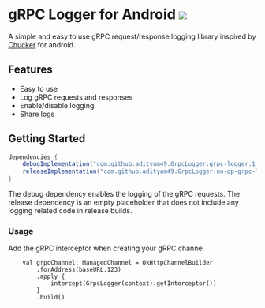 # gRPC Logger for Android [![](https://jitpack.io/v/adityam49/GrpcLogger.svg)](https://jitpack.io/#adityam49/GrpcLogger)

A simple and easy to use gRPC request/response logging library inspired by [Chucker](https://github.com/ChuckerTeam/chucker) for android.

## Features
- Easy to use
- Log gRPC requests and responses
- Enable/disable logging
- Share logs
  
## Getting Started
```gradle
dependencies {
    debugImplementation("com.github.adityam49.GrpcLogger:grpc-logger:1.1")
    releaseImplementation("com.github.adityam49.GrpcLogger:no-op-grpc-logger:1.1")
}
```
The debug dependency enables the logging of the gRPC requests.
The release dependency is an empty placeholder that does not include any logging related code in release builds.

### Usage
Add the gRPC interceptor when creating your gRPC channel
```
    val grpcChannel: ManagedChannel = OkHttpChannelBuilder
        .forAddress(baseURL,123)
        .apply {
            intercept(GrpcLogger(context).getInterceptor())
        }
        .build()
```
